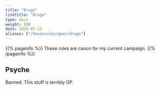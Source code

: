```yaml
---
title: "Drugs"
linkTitle: "Drugs"
type: docs    
weight: 200
date: 2020-07-12
aliases: ["/houserules/gear/drugs"]
---
```


{{% pageinfo %}} 
These rules are canon for my current campaign.
{{% /pageinfo %}}

## Psyche

Banned. This stuff is terribly OP.


